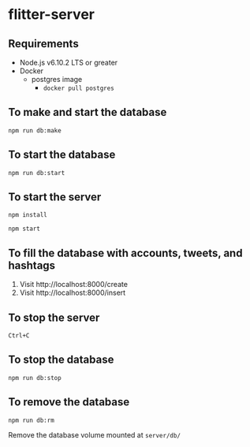# flitter-server

## Requirements

* Node.js v6.10.2 LTS or greater
* Docker
  * postgres image
    * `docker pull postgres`

## To make and start the database

`npm run db:make`

## To start the database

`npm run db:start`

## To start the server

`npm install`

`npm start`

## To fill the database with accounts, tweets, and hashtags

1. Visit http://localhost:8000/create
2. Visit http://localhost:8000/insert

## To stop the server

`Ctrl+C`

## To stop the database

`npm run db:stop`

## To remove the database

`npm run db:rm`

Remove the database volume mounted at `server/db/`
